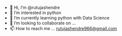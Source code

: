 - 👋 Hi, I’m @rutujashendre
- 👀 I’m interested in python
- 🌱 I’m currently learning python with Data Science
- 💞️ I’m looking to collaborate on ...
- 📫 How to reach me ... rutujashendre966@gmail.com

<!---
rutujashendre/rutujashendre is a ✨ special ✨ repository because its `README.md` (this file) appears on your GitHub profile.
You can click the Preview link to take a look at your changes.
--->
